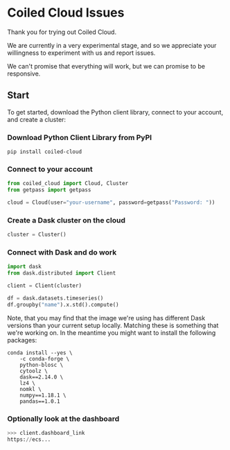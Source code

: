 Coiled Cloud Issues
===================

Thank you for trying out Coiled Cloud.

We are currently in a very experimental stage,
and so we appreciate your willingness to experiment with us and report issues.

We can't promise that everything will work, but we can promise to be responsive.

Start
-----

To get started, download the Python client library, connect to your account, and create a cluster:

### Download Python Client Library from PyPI

```
pip install coiled-cloud
```

### Connect to your account

```python
from coiled_cloud import Cloud, Cluster
from getpass import getpass

cloud = Cloud(user="your-username", password=getpass("Password: "))
```

### Create a Dask cluster on the cloud

```python
cluster = Cluster()
```

### Connect with Dask and do work

```python
import dask
from dask.distributed import Client

client = Client(cluster)

df = dask.datasets.timeseries()
df.groupby("name").x.std().compute()
```

Note, that you may find that the image we're using has different Dask versions
than your current setup locally.  Matching these is something that we're
working on.  In the meantime you might want to install the following packages:

```
conda install --yes \
    -c conda-forge \
    python-blosc \
    cytoolz \
    dask==2.14.0 \
    lz4 \
    nomkl \
    numpy==1.18.1 \
    pandas==1.0.1
```

### Optionally look at the dashboard

```python
>>> client.dashboard_link
https://ecs...
```

